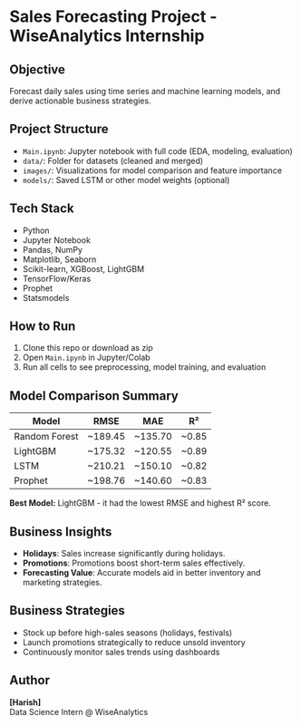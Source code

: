 
#  Sales Forecasting Project - WiseAnalytics Internship

##  Objective
Forecast daily sales using time series and machine learning models, and derive actionable business strategies.

## Project Structure
- `Main.ipynb`: Jupyter notebook with full code (EDA, modeling, evaluation)
- `data/`: Folder for datasets (cleaned and merged)
- `images/`: Visualizations for model comparison and feature importance
- `models/`: Saved LSTM or other model weights (optional)

## Tech Stack
- Python
- Jupyter Notebook
- Pandas, NumPy
- Matplotlib, Seaborn
- Scikit-learn, XGBoost, LightGBM
- TensorFlow/Keras
- Prophet
- Statsmodels

##  How to Run
1. Clone this repo or download as zip
2. Open `Main.ipynb` in Jupyter/Colab
3. Run all cells to see preprocessing, model training, and evaluation

## Model Comparison Summary

| Model        | RMSE   | MAE    | R²     |
|--------------|--------|--------|--------|
| Random Forest| ~189.45 | ~135.70 | ~0.85 |
| LightGBM     | ~175.32 | ~120.55 | ~0.89 |
| LSTM         | ~210.21 | ~150.10 | ~0.82 |
| Prophet      | ~198.76 | ~140.60 | ~0.83 |

 **Best Model:** LightGBM - it had the lowest RMSE and highest R² score.

## Business Insights
- **Holidays**: Sales increase significantly during holidays.
- **Promotions**: Promotions boost short-term sales effectively.
- **Forecasting Value**: Accurate models aid in better inventory and marketing strategies.

##  Business Strategies
- Stock up before high-sales seasons (holidays, festivals)
- Launch promotions strategically to reduce unsold inventory
- Continuously monitor sales trends using dashboards

##  Author
**[Harish]**  
Data Science Intern @ WiseAnalytics
